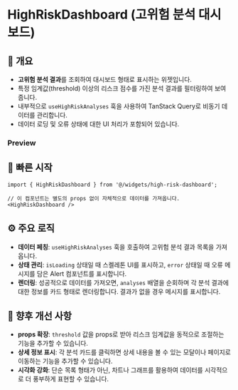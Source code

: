 # HighRiskDashboard (고위험 분석 대시보드)

## 📖 개요
- **고위험 분석 결과**를 조회하여 대시보드 형태로 표시하는 위젯입니다.
- 특정 임계값(threshold) 이상의 리스크 점수를 가진 분석 결과를 필터링하여 보여줍니다.
- 내부적으로 `useHighRiskAnalyses` 훅을 사용하여 TanStack Query로 비동기 데이터를 관리합니다.
- 데이터 로딩 및 오류 상태에 대한 UI 처리가 포함되어 있습니다.

### Preview
<!-- 실제 스크린샷은 docs/screenshot.png 등에 추가 후 아래 경로로 삽입하세요. -->
<!-- ![Widget Screenshot](./docs/screenshot.png) -->

## 🚀 빠른 시작

```tsx
import { HighRiskDashboard } from '@/widgets/high-risk-dashboard';

// 이 컴포넌트는 별도의 props 없이 자체적으로 데이터를 가져옵니다.
<HighRiskDashboard />
```

## ⚙️ 주요 로직

- **데이터 페칭**: `useHighRiskAnalyses` 훅을 호출하여 고위험 분석 결과 목록을 가져옵니다.
- **상태 관리**: `isLoading` 상태일 때 스켈레톤 UI를 표시하고, `error` 상태일 때 오류 메시지를 담은 Alert 컴포넌트를 표시합니다.
- **렌더링**: 성공적으로 데이터를 가져오면, `analyses` 배열을 순회하며 각 분석 결과에 대한 정보를 카드 형태로 렌더링합니다. 결과가 없을 경우 메시지를 표시합니다.

## 🔮 향후 개선 사항
- **props 확장**: `threshold` 값을 props로 받아 리스크 임계값을 동적으로 조절하는 기능을 추가할 수 있습니다.
- **상세 정보 표시**: 각 분석 카드를 클릭하면 상세 내용을 볼 수 있는 모달이나 페이지로 이동하는 기능을 추가할 수 있습니다.
- **시각화 강화**: 단순 목록 형태가 아닌, 차트나 그래프를 활용하여 데이터를 시각적으로 더 풍부하게 표현할 수 있습니다. 